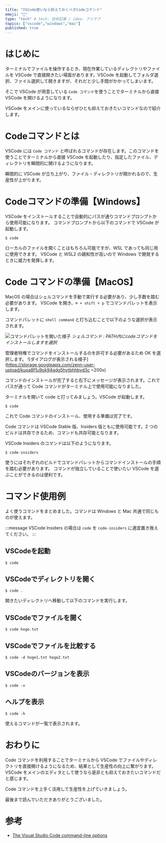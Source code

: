 ```yaml
---
title: "VSCode使いなら抑えておくべきCodeコマンド"
emoji: "🧩"
type: "tech" # tech: 技術記事 / idea: アイデア
topics: ["vscode","windows","mac"]
published: true
---
```


# はじめに

ターミナルでファイルを操作するとき、現在作業しているディレクトリやファイルを VSCode で直接開きたい場面があります。VSCode を起動してフォルダ選択、ファイル選択して開きますが、それだと少し手間がかかってしまいます。

そこで VSCode が用意している `Code コマンド`を使うことでターミナルから直接 VSCode を開けるようになります。

VSCode をメインに使っているならぜひとも抑えておきたいコマンドなので紹介します。

# Codeコマンドとは

VSCode には `Code コマンド` と呼ばれるコマンドが存在します。このコマンドを使うことでターミナルから直接 VSCode を起動したり、指定したファイル、ディレクトリを瞬間的に開けるようになります。

瞬間的に VSCode が立ち上がり、ファイル・ディレクトリが開かれるので、生産性が上がります。

# Codeコマンドの準備【Windows】

VSCode をインストールすることで自動的にパスが通りコマンドプロンプトから使用可能になります。
コマンドプロンプトから以下のコマンドで VSCode が起動します。

```shell
$ code
```

ローカルのファイルを開くことはもちろん可能ですが、WSL であっても同じ用に使用できます。
VSCode と WSL2 の親和性が高いので Windows で開発するときに威力を発揮します。

# Code コマンドの準備【MacOS】

MacOS の場合はシェルコマンドを手動で実行する必要があり、少し手数を踏む必要があります。
VSCode を開き、`⌘ + shift + p` でコマンドパレットを表示します。

コマンドパレットに `shell command` と打ち込むことで以下のような選択が表示されます。

![コマンドパレットを開いた様子](https://storage.googleapis.com/zenn-user-upload/g6g74ukk33yndvsz0siedopguxrm)
*シェルコマンド : PATH内にcodeコマンドをインストールしますを選択*

管理者特権でコマンドをインストールするのを許可する必要があるため OK を選択します。
![ダイアログが表示される様子](https://storage.googleapis.com/zenn-user-upload/kuoa8f1u9ok94qdg5hytbhhbyd3c =200x)

コマンドのインストールが完了すると右下にメッセージが表示されます。これでパスが通って Code コマンドがターミナル上で使用可能になりました。

ターミナルを開いて code と打ってみましょう。VSCode が起動します。

```shell
$ code
```

これで Code コマンドのインストール、使用する準備は完了です。

Code コマンドは VSCode Stable 版、Insiders 版ともに使用可能です。2 つのビルドは共存できるため、コマンドも共存可能となります。

VSCode Insiders のコマンドは以下のようになります。

```shell
$ code-insiders
```

使うにはそれぞれのビルドでコマンドパレットからコマンドインストールの手順を踏む必要があります。
コマンドが独立していることで使いたい VSCode を選ぶことができるのは便利です。

# コマンド使用例

よく使うコマンドをまとめました。コマンドは Windows と Mac 共通で同じものが使えます。

:::message
VSCode Insiders の場合は `code` を `code-insiders` に適宜置き換えてください。
:::

## VSCodeを起動

```shell
$ code
```

## VSCodeでディレクトリを開く

```shell
$ code .
```
開きたいディレクトリへ移動して以下のコマンドを実行します。

## VSCodeでファイルを開く

```shell
$ code hoge.txt
```

## VSCodeでファイルを比較する

```shell
$ code -d hoge1.txt hoge2.txt
```

## VSCodeのバージョンを表示

```shell
$ code -v
```
## ヘルプを表示

```shell
$ code -h
```
使えるコマンドが一覧で表示されます。

# おわりに

Code コマンドを利用することでターミナルから VSCode でファイルやディレクトリを直接開けるようになるため、結果として生産性の向上に繋がります。
VSCode をメインのエディタとして使うなら是非とも抑えておきたいコマンドだと感じます。

Code コマンドを上手く活用して生産性を上げていきましょう。

最後まで読んでいただきありがとうございました。

# 参考

- [The Visual Studio Code command-line options](https://code.visualstudio.com/docs/editor/command-line)